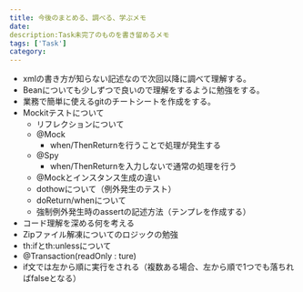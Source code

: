 ```yaml
---
title: 今後のまとめる、調べる、学ぶメモ
date: 
description:Task未完了のものを書き留めるメモ 
tags: ['Task']
category: 
---
```


- xmlの書き方が知らない記述なので次回以降に調べて理解する。
- Beanについても少しずつで良いので理解をするように勉強をする。
- 業務で簡単に使えるgitのチートシートを作成をする。
- Mockitテストについて
  - リフレクションについて
  - @Mock
    - when/ThenReturnを行うことで処理が発生する
  - @Spy
    - when/ThenReturnを入力しないで通常の処理を行う
  - @Mockとインスタンス生成の違い
  - dothowについて（例外発生のテスト）
  - doReturn/whenについて
  - 強制例外発生時のassertの記述方法（テンプレを作成する）
- コード理解を深める何を考える
- Zipファイル解凍についてのロジックの勉強
- th:ifとth:unlessについて
- @Transaction(readOnly : ture)
- if文では左から順に実行をされる（複数ある場合、左から順で1つでも落ちればfalseとなる）
